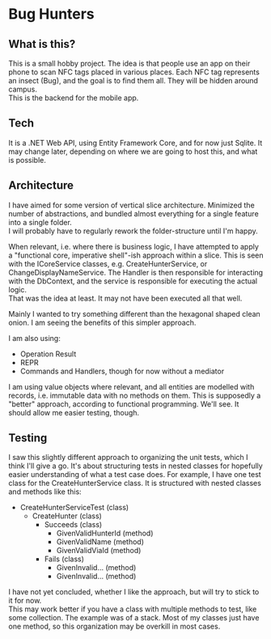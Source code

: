 # Bug Hunters

## What is this?
This is a small hobby project. The idea is that people use an app on their phone to scan NFC tags placed in various places. Each NFC tag represents an insect (Bug), and the goal is to find them all. They will be hidden around campus.\
This is the backend for the mobile app.

## Tech
It is a .NET Web API, using Entity Framework Core, and for now just Sqlite. It may change later, depending on where we are going to host this, and what is possible.

## Architecture
I have aimed for some version of vertical slice architecture. Minimized the number of abstractions, and bundled almost everything for a single feature into a single folder.\
I will probably have to regularly rework the folder-structure until I'm happy.

When relevant, i.e. where there is business logic, I have attempted to apply a "functional core, imperative shell"-ish approach within a slice. This is seen with the ICoreService classes, e.g. CreateHunterService, or ChangeDisplayNameService. The Handler is then responsible for interacting with the DbContext, and the service is responsible for executing the actual logic.\
That was the idea at least. It may not have been executed all that well.

Mainly I wanted to try something different than the hexagonal shaped clean onion. I am seeing the benefits of this simpler approach.

I am also using:
* Operation Result
* REPR
* Commands and Handlers, though for now without a mediator

I am using value objects where relevant, and all entities are modelled with records, i.e. immutable data with no methods on them. This is supposedly a "better" approach, according to functional programming. We'll see. It should allow me easier testing, though.

## Testing
I saw this slightly different approach to organizing the unit tests, which I think I'll give a go. It's about structuring tests in nested classes for hopefully easier understanding of what a test case does. For example, I have one test class for the CreateHunterService class. It is structured with nested classes and methods like this:

* CreateHunterServiceTest (class)
  * CreateHunter (class)
    * Succeeds (class)
      * GivenValidHunterId (method)
      * GivenValidName (method)
      * GivenValidViaId (method)
    * Fails (class)
      * GivenInvalid... (method)
      * GivenInvalid... (method)

I have not yet concluded, whether I like the approach, but will try to stick to it for now.\
This may work better if you have a class with multiple methods to test, like some collection. The example was of a stack. Most of my classes just have one method, so this organization may be overkill in most cases.
